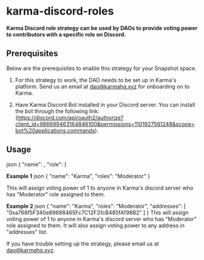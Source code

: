 # karma-discord-roles

**Karma Discord role strategy can be used by DAOs to provide voting power to contributors with a specific role on Discord.**

## Prerequisites

Below are the prerequisites to enable this strategy for your Snapshot space.

1. For this strategy to work, the DAO needs to be set up in Karma's platform. Send us an email at dao@karmahq.xyz for onboarding on to Karma.

2. Have Karma Discord Bot installed in your Discord server. You can install the bot through the following link: (https://discord.com/api/oauth2/authorize?client_id=986699463164846100&permissions=1101927561248&scope=bot%20applications.commands).

## Usage

json
{
"name": <daoName>,
"role": <discord role>
}

**Example 1**
json
{
"name": "Karma",
"roles": "Moderator"
}

This will assign voting power of 1 to anyone in Karma's discord server who has "Moderator" role assigned to them. 

**Example 2**
json
{
"name": "Karma",
"roles": "Moderator",
"addresses": [
"0xa768f5F340e89698465Fc7C12F31cB485fAf98B2"
]
}
This will assign voting power of 1 to anyone in Karma's discord server who has "Moderator" role assigned to them. It will also assign voting power to any address in "addresses" list.

If you have trouble setting up the strategy, please email us at dao@karmahq.xyz.
